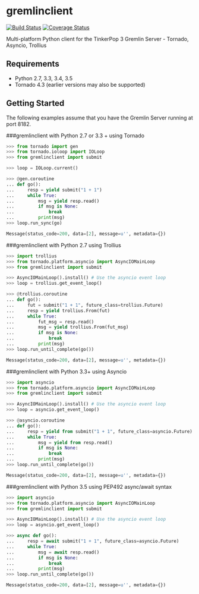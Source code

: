 # gremlinclient

[![Build Status](https://travis-ci.org/davebshow/gremlinclient.svg?branch=master)](https://travis-ci.org/davebshow/gremlinclient)
[![Coverage Status](https://coveralls.io/repos/github/davebshow/gremlinclient/badge.svg?branch=master)](https://coveralls.io/github/davebshow/gremlinclient?branch=master)


Multi-platform Python client for the TinkerPop 3 Gremlin Server - Tornado, Asyncio, Trollius

## Requirements

* Python 2.7, 3.3, 3.4, 3.5
* Tornado 4.3 (earlier versions may also be supported)

## Getting Started

The following examples assume that you have the Gremlin Server running at port 8182.

###gremlinclient with Python 2.7 or 3.3 + using Tornado

```python
>>> from tornado import gen
>>> from tornado.ioloop import IOLoop
>>> from gremlinclient import submit

>>> loop = IOLoop.current()

>>> @gen.coroutine
... def go():
...     resp = yield submit("1 + 1")
...     while True:
...         msg = yield resp.read()
...         if msg is None:
...             break
...         print(msg)
>>> loop.run_sync(go)

Message(status_code=200, data=[2], message=u'', metadata={})
```

###gremlinclient with Python 2.7 using Trollius

```python
>>> import trollius
>>> from tornado.platform.asyncio import AsyncIOMainLoop
>>> from gremlinclient import submit

>>> AsyncIOMainLoop().install() # Use the asyncio event loop
>>> loop = trollius.get_event_loop()

>>> @trollius.coroutine
... def go():
...     fut = submit("1 + 1", future_class=trollius.Future)
...     resp = yield trollius.From(fut)
...     while True:
...         fut_msg = resp.read()
...         msg = yield trollius.From(fut_msg)
...         if msg is None:
...             break
...         print(msg)
>>> loop.run_until_complete(go())

Message(status_code=200, data=[2], message=u'', metadata={})
```

###gremlinclient with Python 3.3+ using Asyncio

```python
>>> import asyncio
>>> from tornado.platform.asyncio import AsyncIOMainLoop
>>> from gremlinclient import submit

>>> AsyncIOMainLoop().install() # Use the asyncio event loop
>>> loop = asyncio.get_event_loop()

>>> @asyncio.coroutine
... def go():
...     resp = yield from submit("1 + 1", future_class=asyncio.Future)
...     while True:
...         msg = yield from resp.read()
...         if msg is None:
...             break
...         print(msg)
>>> loop.run_until_complete(go())

Message(status_code=200, data=[2], message=u'', metadata={})
```

###gremlinclient with Python 3.5 using PEP492 async/await syntax

```python
>>> import asyncio
>>> from tornado.platform.asyncio import AsyncIOMainLoop
>>> from gremlinclient import submit

>>> AsyncIOMainLoop().install() # Use the asyncio event loop
>>> loop = asyncio.get_event_loop()

>>> async def go():
...     resp = await submit("1 + 1", future_class=asyncio.Future)
...     while True:
...         msg = await resp.read()
...         if msg is None:
...             break
...         print(msg)
>>> loop.run_until_complete(go())

Message(status_code=200, data=[2], message=u'', metadata={})
